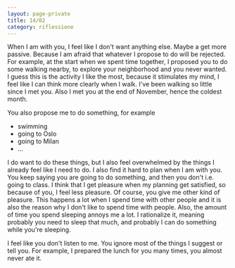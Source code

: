 ```yaml
--- 
layout: page-private
title: 14/02
category: riflessione
---
```


When I am with you, I feel like I don't want anything else.
Maybe a get more passive. 
Because I am afraid that whatever I propose to do will be rejected.
For example, at the start when we spent time together, I proposed you to do some
walking nearby, to explore your neighborhood and you never wanted.
I guess this is the activity I like the most, because it stimulates my mind, I
feel like I can think more clearly when I walk.
I've been walking so little since I met you. Also I met you at the end of
November, hence the coldest month.  

You also propose me to do something, for example
- swimming
- going to Oslo
- going to Milan
- ...

I do want to do these things, but I also feel overwhelmed by the things I
already feel like I need to do.
I also find it hard to plan when I am with you. You keep saying you are going to
do something, and then you don't i.e. going to class. 
I think that I get pleasure when my planning get satisfied, so because of you, I
feel less pleasure. Of course, you give me other kind of pleasure.
This happens a lot when I spend time with other people and it is also the reason 
why I don't like to spend time with people.
Also, the amount of time you spend sleeping annoys me a lot.
I rationalize it, meaning probably you need to sleep that much, and probably I
can do something while you're sleeping.  

I feel like you don't listen to me. You ignore most of the things I suggest or
tell you. 
For example, I prepared the lunch for you many times, you almost never ate it.

